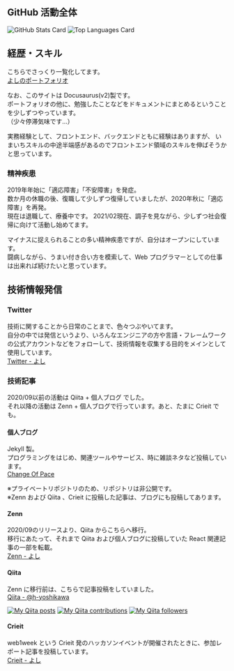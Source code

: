 ## GitHub 活動全体
![GitHub Stats Card](https://github-readme-stats.h-yoshikawa0724.vercel.app/api?username=h-yoshikawa0724&count_private=true&show_icons=true)
![Top Languages Card](https://github-readme-stats.h-yoshikawa0724.vercel.app/api/top-langs/?username=h-yoshikawa0724&layout=compact)

## 経歴・スキル
こちらでさっくり一覧化してます。  
[よしのポートフォリオ](https://h-yoshikawa0724-til-engineer.com/portfolio)

なお、このサイトは Docusaurus(v2)製です。  
ポートフォリオの他に、勉強したことなどをドキュメントにまとめるということを少しずつやっています。  
（少々停滞気味です...）

実務経験として、フロントエンド、バックエンドともに経験はありますが、
いまいちスキルの中途半端感があるのでフロントエンド領域のスキルを伸ばそうかと思っています。

### 精神疾患
2019年年始に「適応障害」「不安障害」を発症。  
数か月の休職の後、復職して少しずつ復帰していましたが、2020年秋に「適応障害」を再発。  
現在は退職して、療養中です。
2021/02現在、調子を見ながら、少しずつ社会復帰に向けて活動し始めてます。

マイナスに捉えられることの多い精神疾患ですが、自分はオープンにしています。  
闘病しながら、うまい付き合い方を模索して、Web プログラマーとしての仕事は出来れば続けたいと思っています。

## 技術情報発信
### Twitter
技術に関することから日常のことまで、色々つぶやいてます。  
自分の中では発信というより、いろんなエンジニアの方や言語・フレームワークの公式アカウントなどをフォローして、技術情報を収集する目的をメインとして使用しています。   
[Twitter - よし](https://twitter.com/yoshi0724_lion)

### 技術記事
2020/09以前の活動は Qiita + 個人ブログ でした。  
それ以降の活動は Zenn + 個人ブログで行っています。あと、たまに Crieit でも。

#### 個人ブログ
Jekyll 製。  
プログラミングをはじめ、関連ツールやサービス、時に雑談ネタなど投稿しています。  
[Change Of Pace](https://changeofpace.site/)

※プライベートリポジトリのため、リポジトリは非公開です。  
※Zenn および Qiita 、Crieit に投稿した記事は、ブログにも投稿してあります。

#### Zenn
2020/09のリリースより、Qiita からこちらへ移行。  
移行にあたって、それまで Qiita および個人ブログに投稿していた React 関連記事の一部を転載。  
[Zenn - よし](https://zenn.dev/h_yoshikawa0724)

#### Qiita
Zenn に移行前は、こちらで記事投稿をしていました。  
[Qiita - @h-yoshikawa](https://qiita.com/h-yoshikawa)  

[![My Qiita posts](https://qiita-badge.apiapi.app/s/h-yoshikawa/posts.svg)](http://qiita.com/h-yoshikawa)
[![My Qiita contributions](https://qiita-badge.apiapi.app/s/h-yoshikawa/contributions.svg)](http://qiita.com/h-yoshikawa)
[![My Qiita followers](https://qiita-badge.apiapi.app/s/h-yoshikawa/followers.svg)](http://qiita.com/h-yoshikawa)

#### Crieit
web1week という Crieit 発のハッカソンイベントが開催されたときに、参加レポート記事を投稿しています。  
[Crieit - よし](https://crieit.net/users/h-yoshikawa0724)
